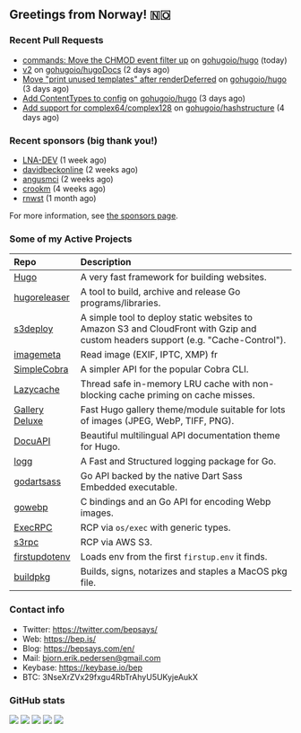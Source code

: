 ## Greetings from Norway! 🇳🇴

### Recent Pull Requests

- [commands: Move the CHMOD event filter up](https://github.com/gohugoio/hugo/pull/13374) on [gohugoio/hugo](https://github.com/gohugoio/hugo) (today)
- [v2](https://github.com/gohugoio/hugoDocs/pull/2875) on [gohugoio/hugoDocs](https://github.com/gohugoio/hugoDocs) (2 days ago)
- [Move &#34;print unused templates&#34; after renderDeferred](https://github.com/gohugoio/hugo/pull/13356) on [gohugoio/hugo](https://github.com/gohugoio/hugo) (3 days ago)
- [Add ContentTypes to config](https://github.com/gohugoio/hugo/pull/13353) on [gohugoio/hugo](https://github.com/gohugoio/hugo) (3 days ago)
- [Add support for complex64/complex128](https://github.com/gohugoio/hashstructure/pull/9) on [gohugoio/hashstructure](https://github.com/gohugoio/hashstructure) (4 days ago)

### Recent sponsors (big thank you!)

- [LNA-DEV](https://github.com/LNA-DEV) (1 week ago)
- [davidbeckonline](https://github.com/davidbeckonline) (2 weeks ago)
- [angusmci](https://github.com/angusmci) (2 weeks ago)
- [crookm](https://github.com/crookm) (4 weeks ago)
- [rnwst](https://github.com/rnwst) (1 month ago)

For more information, see [the sponsors page](https://github.com/sponsors/bep/).

### Some of my Active Projects

| Repo  | Description |
| :---------------------------------------- | :------------------------------------------- |
| [Hugo](https://github.com/gohugoio/hugo)|A very fast framework for building websites. |
| [hugoreleaser](https://github.com/gohugoio/hugoreleaser)| A tool to build, archive and release Go programs/libraries.  |
| [s3deploy](https://github.com/bep/s3deploy)| A simple tool to deploy static websites to Amazon S3 and CloudFront with Gzip and custom headers support (e.g. "Cache-Control").|
| [imagemeta](https://github.com/bep/imagemeta)| Read image (EXIF, IPTC, XMP) fr|
| [SimpleCobra](https://github.com/bep/simplecobra)|A simpler API for the popular Cobra CLI.|
| [Lazycache](https://github.com/bep/lazycache)| Thread safe in-memory LRU cache with non-blocking cache priming on cache misses.  |
| [Gallery Deluxe](https://github.com/bep/gallerydeluxe)|Fast Hugo gallery theme/module suitable for lots of images (JPEG, WebP, TIFF, PNG).|
| [DocuAPI](https://github.com/bep/docuapi)| Beautiful multilingual API documentation theme for Hugo.  |
| [logg](https://github.com/bep/logg)| A Fast and Structured logging package for Go.  |
| [godartsass](https://github.com/bep/godartsass)| Go API backed by the native Dart Sass Embedded executable. |
| [gowebp](https://github.com/bep/gowebp)|C bindings and an Go API for encoding Webp images. |
| [ExecRPC](https://github.com/bep/execrpc)|RCP via `os/exec` with generic types.  |
| [s3rpc](https://github.com/bep/s3rpc)|RCP via AWS S3.|
| [firstupdotenv](https://github.com/bep/firstupdotenv)|Loads env from the first `firstup.env` it finds. |
| [buildpkg](https://github.com/bep/buildpkg)| Builds, signs, notarizes and staples a MacOS pkg file. |

### Contact info
- Twitter: https://twitter.com/bepsays/
- Web: https://bep.is/
- Blog: https://bepsays.com/en/
- Mail: bjorn.erik.pedersen@gmail.com
- Keybase: https://keybase.io/bep
- BTC: 3NseXrZVx29fxgu4RbTrAhyU5UKyjeAukX


### GitHub stats

![](https://github-profile-summary-cards.vercel.app/api/cards/profile-details?username=bep&theme=github)
![](https://github-profile-summary-cards.vercel.app/api/cards/repos-per-language?username=bep&theme=github)
![](https://github-profile-summary-cards.vercel.app/api/cards/most-commit-language?username=bep&theme=github)
![](https://github-profile-summary-cards.vercel.app/api/cards/stats?username=bep&theme=github)
![](https://github-profile-summary-cards.vercel.app/api/cards/productive-time?username=bep&theme=github)
